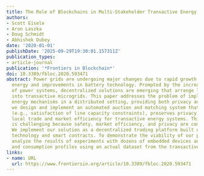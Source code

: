 ```yaml
---
title: The Role of Blockchains in Multi-Stakeholder Transactive Energy Systems
authors:
- Scott Eisele
- Aron Laszka
- Doug Schmidt
- Abhishek Dubey
date: '2020-01-01'
publishDate: '2025-09-29T19:30:01.157311Z'
publication_types:
- article-journal
publication: '*Frontiers in Blockchain*'
doi: 10.3389/fbloc.2020.593471
abstract: Power grids are undergoing major changes due to rapid growth in renewable
  energy and improvements in battery technology. Prompted by the increasing complexity
  of power systems, decentralized solutions are emerging that arrange local communities
  into transactive microgrids. This paper addresses the problem of implementing transactive
  energy mechanisms in a distributed setting, providing both privacy and safety. Specifically,
  we design and implement an automated auction and matching system that ensures safety
  (e.g., satisfaction of line capacity constraints), preserves privacy, and promotes
  local trade and market efficiency for transactive energy systems. This design problem
  is challenging because safety, market efficiency, and privacy are competing objectives.
  We implement our solution as a decentralized trading platform built on blockchain
  technology and smart contracts. To demonstrate the viability of our platform, we
  analyze the results of experiments with dozens of embedded devices and energy production
  and consumption profiles using an actual dataset from the transactive energy domain.
links:
- name: URL
  url: https://www.frontiersin.org/article/10.3389/fbloc.2020.593471
---
```

